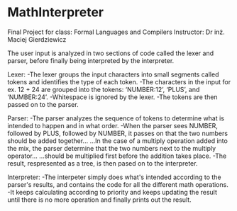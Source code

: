 # MathInterpreter
Final Project for class: Formal Languages and Compilers
Instructor: Dr inż. Maciej Gierdziewicz

The user input is analyzed in two sections of code called the lexer and parser, before finally being interpreted by the interpreter.

Lexer:
-The lexer groups the input characters into small segments called tokens and identifies the type of each token.
-The characters in the input for ex. 12 + 24 are grouped into the tokens: ‘NUMBER:12’, ‘PLUS’, and ‘NUMBER:24’. 
-Whitespace is ignored by the lexer. 
-The tokens are then passed on to the parser.

Parser:
-The parser analyzes the sequence of tokens to determine what is intended to happen and in what order. 
-When the parser sees NUMBER, followed by PLUS, followed by NUMBER, it passes on that the two numbers should be added together...
...In the case of a multiply operation added into the mix, the parser determine that the two numbers next to the multiply operator...
...should be multiplied first before the addition takes place. 
-The result, respresented as a tree, is then pased on to the interpreter.

Interpreter:
-The interpeter simply does what's intended according to the parser's results, and contains the code for all the different math operations. 
-It keeps calculating according to priority and keeps updating the result until there is no more operation and finally prints out the result.



